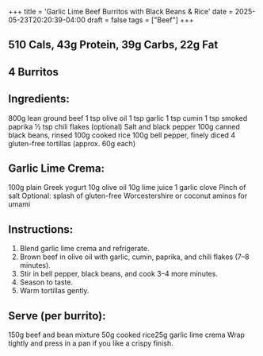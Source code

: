 +++
title = 'Garlic Lime Beef Burritos with Black Beans & Rice'
date = 2025-05-23T20:20:39-04:00
draft = false
tags = ["Beef"]
+++


## 510 Cals, 43g Protein, 39g Carbs, 22g Fat
## 4 Burritos


## Ingredients:
800g lean ground beef
1 tsp olive oil
1 tsp garlic
1 tsp cumin
1 tsp smoked paprika
½ tsp chili flakes (optional)
Salt and black pepper
100g canned black beans, rinsed
100g cooked rice
100g bell pepper, finely diced
4 gluten-free tortillas (approx. 60g each)


## Garlic Lime Crema:
100g plain Greek yogurt
10g olive oil
10g lime juice
1 garlic clove
Pinch of salt
Optional: splash of gluten-free Worcestershire or coconut aminos for umami


## Instructions:
1. Blend garlic lime crema and refrigerate.
2. Brown beef in olive oil with garlic, cumin, paprika, and chili flakes (7–8 minutes).
3. Stir in bell pepper, black beans, and cook 3–4 more minutes.
4. Season to taste.
5. Warm tortillas gently.


## Serve (per burrito):
150g beef and bean mixture
50g cooked rice25g garlic lime crema
Wrap tightly and press in a pan if you like a crispy finish.
